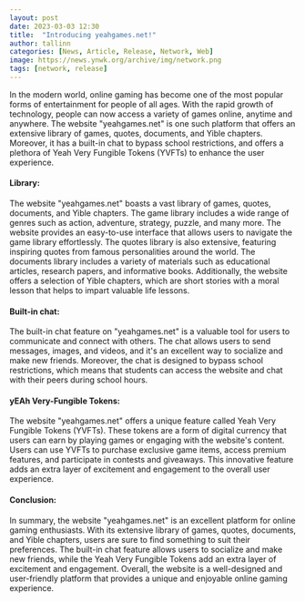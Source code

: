 ```yaml
---
layout: post
date: 2023-03-03 12:30
title:  "Introducing yeahgames.net!"
author: tallinn
categories: [News, Article, Release, Network, Web]
image: https://news.ynwk.org/archive/img/network.png
tags: [network, release]
---
```


In the modern world, online gaming has become one of the most popular forms of entertainment for people of all ages. With the rapid growth of technology, people can now access a variety of games online, anytime and anywhere. The website "yeahgames.net" is one such platform that offers an extensive library of games, quotes, documents, and Yible chapters. Moreover, it has a built-in chat to bypass school restrictions, and offers a plethora of Yeah Very Fungible Tokens (YVFTs) to enhance the user experience.

#### Library:

The website "yeahgames.net" boasts a vast library of games, quotes, documents, and Yible chapters. The game library includes a wide range of genres such as action, adventure, strategy, puzzle, and many more. The website provides an easy-to-use interface that allows users to navigate the game library effortlessly. The quotes library is also extensive, featuring inspiring quotes from famous personalities around the world. The documents library includes a variety of materials such as educational articles, research papers, and informative books. Additionally, the website offers a selection of Yible chapters, which are short stories with a moral lesson that helps to impart valuable life lessons.

#### Built-in chat:

The built-in chat feature on "yeahgames.net" is a valuable tool for users to communicate and connect with others. The chat allows users to send messages, images, and videos, and it's an excellent way to socialize and make new friends. Moreover, the chat is designed to bypass school restrictions, which means that students can access the website and chat with their peers during school hours.

#### yEAh Very-Fungible Tokens:

The website "yeahgames.net" offers a unique feature called Yeah Very Fungible Tokens (YVFTs). These tokens are a form of digital currency that users can earn by playing games or engaging with the website's content. Users can use YVFTs to purchase exclusive game items, access premium features, and participate in contests and giveaways. This innovative feature adds an extra layer of excitement and engagement to the overall user experience.

#### Conclusion:

In summary, the website "yeahgames.net" is an excellent platform for online gaming enthusiasts. With its extensive library of games, quotes, documents, and Yible chapters, users are sure to find something to suit their preferences. The built-in chat feature allows users to socialize and make new friends, while the Yeah Very Fungible Tokens add an extra layer of excitement and engagement. Overall, the website is a well-designed and user-friendly platform that provides a unique and enjoyable online gaming experience.
